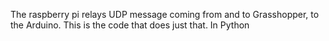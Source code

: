 The raspberry pi relays UDP message coming from and to Grasshopper, to the Arduino. This is the code that does just that. In Python
